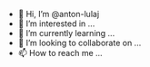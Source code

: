 - 👋 Hi, I’m @anton-lulaj
- 👀 I’m interested in ...
- 🌱 I’m currently learning ...
- 💞️ I’m looking to collaborate on ...
- 📫 How to reach me ...

<!---
anton-lulaj/anton-lulaj is a ✨ special ✨ repository because its `README.md` (this file) appears on your GitHub profile.
You can click the Preview link to take a look at your changes.
--->

